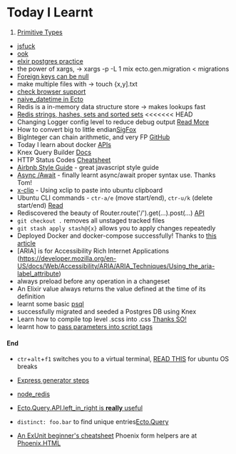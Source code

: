 Today I Learnt
===

1. [Primitive Types](https://hexdocs.pm/ecto/Ecto.Schema.html)
- [jsfuck](http://www.jsfuck.com/)
- [ook](https://www.splitbrain.org/services/ook)
- [elxir postgres practice](http://www.glydergun.com/diving-into-ecto/)
- the power of xargs, -> xargs -p -L 1 mix ecto.gen.migration < migrations
- [Foreign keys can be null](http://searchoracle.techtarget.com/answer/What-is-a-primary-key-Composite-PK-Foreign-key-Tuple)
- make multiple files with -> touch {x,y].txt
- [check browser support](https://caniuse.com/)
- [naive_datetime in Ecto](https://github.com/elixir-ecto/ecto/issues/1466)
- Redis is a in-memory data structure store -> makes lookups fast
- [Redis strings, hashes, sets and sorted sets](https://trello.com/c/chaFqznO)
<<<<<<< HEAD
- Changing Logger config level to reduce debug output [Read More](https://stackoverflow.com/questions/30297825/disable-elixir-ecto-debug-output)
- How to convert big to little endian[SigFox](https://digmat.freshdesk.com/support/solutions/articles/16000061215-decoding-the-oyster-sigfox-payload-examples)
- BigInteger can chain arithmetic, and very FP [GitHub](https://github.com/peterolson/BigInteger.js)
- Today I learn about docker [APIs](https://hub.docker.com/explore/)
- Knex Query Builder [Docs](http://knexjs.org/#Builder)
- HTTP Status Codes [Cheatsheet](https://httpstatuses.com/)
- [Airbnb Style Guide](https://github.com/airbnb/javascript#variables) - great javascript style guide
- [Async /Await](https://medium.com/@bluepnume/learn-about-promises-before-you-start-using-async-await-eb148164a9c8) - finally learnt async/await proper syntax use. Thanks Tom!
- [x-clip](https://askubuntu.com/questions/383462/unable-to-paste-with-xclip-outside-of-terminal) - Using xclip to paste into ubuntu clipboard
- Ubuntu CLI commands - `ctr-a/e` (move start/end), `ctr-u/k` (delete start/end) [Read](https://trello.com/c/5d7msXVC)
- Rediscovered the beauty of Router.route('/').get(...).post(...) [API](https://expressjs.com/en/guide/routing.html)
- `git checkout .` removes all unstaged tracked files
- `git stash apply stash@{x}` allows you to apply changes repeatedly
- Deployed Docker and docker-compose successfully! Thanks to [this article](https://medium.com/@nickpeleh/dockerizing-a-node-js-web-app-with-redis-and-postgresql-60ddc697b44)
- [ARIA] is for Accessibility Rich Internet Applications (https://developer.mozilla.org/en-US/docs/Web/Accessibility/ARIA/ARIA_Techniques/Using_the_aria-label_attribute)
- always preload before any operation in a changeset
- An Elixir value always returns the value defined at the time of its definition
- learnt some basic [psql](https://trello.com/c/3ZPR8Srg)
- successfully migrated and seeded a Postgres DB using Knex
- Learn how to compile top level .scss into .css [Thanks SO!](https://stackoverflow.com/questions/34896279/how-to-compile-scss-to-css-with-node-sass)
- learnt how to [pass parameters into script tags](https://stackoverflow.com/questions/16098397/pass-variables-to-javascript-in-expressjs)
#### End
- `ctr`+`alt`+`f1` switches you to a virtual terminal, [READ THIS](https://askubuntu.com/questions/474932/help-i-broke-ubuntu-by-uninstalling-compiz) for ubuntu OS breaks
- [Express generator steps](https://expressjs.com/en/starter/generator.html)

- [node_redis](https://github.com/NodeRedis/node_redis)
- [Ecto.Query.API.left_in_right is **really** useful](https://hexdocs.pm/ecto/Ecto.Query.API.html#in/2)
- `distinct: foo.bar` to find unique entries[Ecto.Query](https://hexdocs.pm/ecto/Ecto.Query.html#content)
- [An ExUnit beginner's cheatsheet](http://blog.lucidsimple.com/2016/01/31/exunit-cheat-sheet.html)
Phoenix form helpers are at [Phoenix.HTML](https://hexdocs.pm/phoenix_html/Phoenix.HTML.Form.html)
